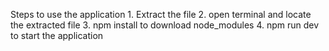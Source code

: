Steps to use the application
    1. Extract the file 
    2. open terminal and locate the extracted file
    3. npm install to download node_modules
    4. npm run dev to start the application

